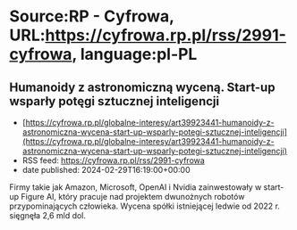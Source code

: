 # Source:RP - Cyfrowa, URL:https://cyfrowa.rp.pl/rss/2991-cyfrowa, language:pl-PL

## Humanoidy z astronomiczną wyceną. Start-up wsparły potęgi sztucznej inteligencji
 - [https://cyfrowa.rp.pl/globalne-interesy/art39923441-humanoidy-z-astronomiczna-wycena-start-up-wsparly-potegi-sztucznej-inteligencji](https://cyfrowa.rp.pl/globalne-interesy/art39923441-humanoidy-z-astronomiczna-wycena-start-up-wsparly-potegi-sztucznej-inteligencji)
 - RSS feed: https://cyfrowa.rp.pl/rss/2991-cyfrowa
 - date published: 2024-02-29T16:19:00+00:00

Firmy takie jak Amazon, Microsoft, OpenAI i Nvidia zainwestowały w start-up Figure AI, który pracuje nad projektem dwunożnych robotów przypominających człowieka. Wycena spółki istniejącej ledwie od 2022 r. sięgnęła 2,6 mld dol.

